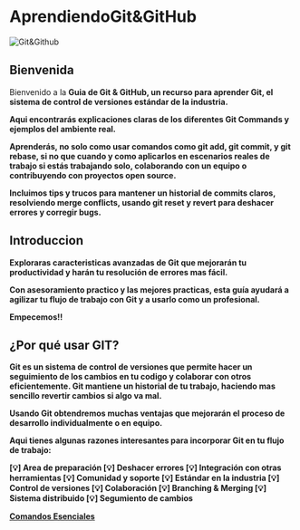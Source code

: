 # AprendiendoGit&GitHub

![Git&Github](https://www.google.com/url?sa=i&url=https%3A%2F%2Fcursin.net%2Fcomo-aprender-git-y-github-gratis-descubre-estos-3-cursos-en-linea%2F&psig=AOvVaw2AX3CfCcRWcVR9M3kCIzWG&ust=1735903872326000&source=images&cd=vfe&opi=89978449&ved=0CBQQjRxqFwoTCLCgg6v81ooDFQAAAAAdAAAAABAE)

## Bienvenida

Bienvenido a la <b>Guia de Git & GitHub<b>, un recurso para aprender Git, el sistema de control de versiones estándar de la industria.

Aqui encontrarás explicaciones claras de los diferentes <b>Git Commands<b> y ejemplos del ambiente real.

Aprenderás, no solo como usar comandos como <b>git add<b>, <b>git commit<b>, y <b>git rebase<b>, si no que cuando y como aplicarlos en escenarios reales de trabajo si estás trabajando solo, colaborando con un equipo o contribuyendo con proyectos open source.

Incluimos tips y trucos para mantener un historial de commits claros, resolviendo <b>merge conflicts<b>, usando git <b>reset<b> y <b>revert<b> para deshacer errores y corregir bugs.

## Introduccion

Exploraras caracteristicas avanzadas de Git que mejorarán tu productividad y harán tu resolución de errores mas fácil.

Con asesoramiento practico y las mejores practicas, esta guía ayudará a agilizar tu flujo de trabajo con Git y a usarlo como un profesional.

Empecemos!!

## ¿Por qué usar GIT?

Git es un sistema de control de versiones que permite hacer un seguimiento de los cambios en tu codigo y colaborar con otros eficientemente. Git mantiene un historial de tu trabajo, haciendo mas sencillo revertir cambios si algo va mal.

Usando Git obtendremos muchas ventajas que mejorarán el proceso de desarrollo individualmente o en equipo.

Aqui tienes algunas razones interesantes para incorporar Git en tu flujo de trabajo:

[💡] Area de preparación
[💡] Deshacer errores
[💡] Integración con otras herramientas
[💡] Comunidad y soporte
[💡] Estándar en la industria
[💡] Control de versiones
[💡] Colaboración
[💡] Branching & Merging
[💡] Sistema distribuido
[💡] Segumiento de cambios

[Comandos Esenciales](essentialCommands.md)